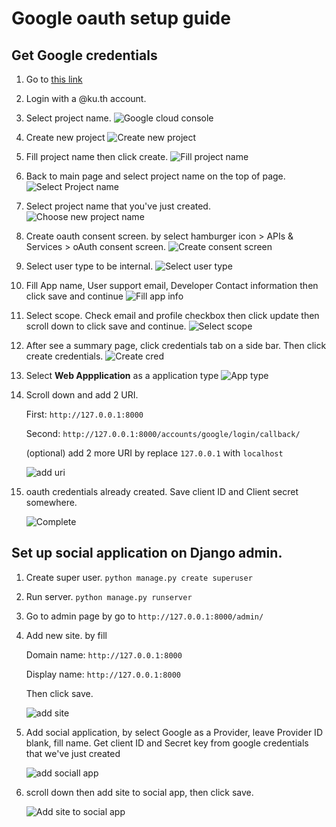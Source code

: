# Google oauth setup guide

## Get Google credentials
1. Go to [this link](https://console.cloud.google.com)

2. Login with a @ku.th account.

3. Select project name. 
    ![Google cloud console](./google_oauth_guide_pic/Google%20cloud%20page.png)

4. Create new project
    ![Create new project](./google_oauth_guide_pic/Create%20new%20project.png)

5. Fill project name then click create.
    ![Fill project name](./google_oauth_guide_pic/Input%20project%20name.png)

6. Back to main page and select project name on the top of page.
    ![Select Project name](./google_oauth_guide_pic/Google%20cloud%20page.png)

7. Select project name that you've just created.
    ![Choose new project name](./google_oauth_guide_pic/Select%20project%20name.png)

8. Create oauth consent screen. by select hamburger icon > APIs & Services > oAuth consent screen.
    ![Create consent screen](./google_oauth_guide_pic/Select%20oauth%20consent%20screen.png)

9. Select user type to be internal.
    ![Select user type](./google_oauth_guide_pic/Select%20internal.png)

10. Fill App name, User support email, Developer Contact information then click save and continue
    ![Fill app info](./google_oauth_guide_pic/Fill%20app%20information.png)

11. Select scope. Check email and profile checkbox then click update then scroll down to click save and continue.
    ![Select scope](./google_oauth_guide_pic/Select%20scope.png)

12. After see a summary page, click credentials tab on a side bar. Then click create credentials.
    ![Create cred](./google_oauth_guide_pic/create%20credential.png)

13. Select **Web Appplication** as a application type
    ![App type](./google_oauth_guide_pic/Select%20app%20typw.png)

14. Scroll down and add 2 URI.

    First: `http://127.0.0.1:8000`

    Second: `http://127.0.0.1:8000/accounts/google/login/callback/`

    (optional) add 2 more URI by replace `127.0.0.1` with `localhost`

    ![add uri](./google_oauth_guide_pic/Add_uri.png)

15. oauth credentials already created. Save client ID and Client secret somewhere.

    ![Complete](./google_oauth_guide_pic/oauth%20created.png)


## Set up social application on Django admin.

1. Create super user.
```python manage.py create superuser```

2. Run server.
```python manage.py runserver```

3. Go to admin page by go to `http://127.0.0.1:8000/admin/`

4. Add new site. by fill

    Domain name: `http://127.0.0.1:8000`

    Display name: `http://127.0.0.1:8000`

    Then click save.

    ![add site](./google_oauth_guide_pic/Add%20site.png)

5. Add social application, by select Google as a Provider, leave Provider ID blank, fill name. Get client ID and Secret key from google credentials that we've just created 

    ![add sociall app](./google_oauth_guide_pic/Add%20social%20app.png)

6. scroll down then add site to social app, then click save.

    ![Add site to social app](./google_oauth_guide_pic/Add%20site%20to%20social%20app.png)







